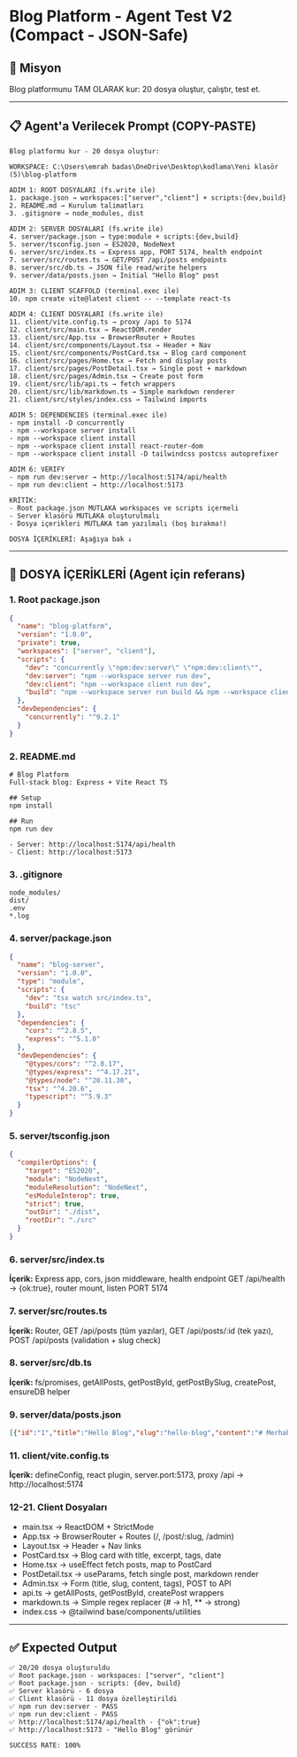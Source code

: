 # Blog Platform - Agent Test V2 (Compact - JSON-Safe)

## 🎯 Misyon
Blog platformunu TAM OLARAK kur: 20 dosya oluştur, çalıştır, test et.

---

## 📋 Agent'a Verilecek Prompt (COPY-PASTE)

```
Blog platformu kur - 20 dosya oluştur:

WORKSPACE: C:\Users\emrah badas\OneDrive\Desktop\kodlama\Yeni klasör (5)\blog-platform

ADIM 1: ROOT DOSYALARI (fs.write ile)
1. package.json → workspaces:["server","client"] + scripts:{dev,build}
2. README.md → Kurulum talimatları
3. .gitignore → node_modules, dist

ADIM 2: SERVER DOSYALARI (fs.write ile)
4. server/package.json → type:module + scripts:{dev,build}
5. server/tsconfig.json → ES2020, NodeNext
6. server/src/index.ts → Express app, PORT 5174, health endpoint
7. server/src/routes.ts → GET/POST /api/posts endpoints
8. server/src/db.ts → JSON file read/write helpers
9. server/data/posts.json → Initial "Hello Blog" post

ADIM 3: CLIENT SCAFFOLD (terminal.exec ile)
10. npm create vite@latest client -- --template react-ts

ADIM 4: CLIENT DOSYALARI (fs.write ile)
11. client/vite.config.ts → proxy /api to 5174
12. client/src/main.tsx → ReactDOM.render
13. client/src/App.tsx → BrowserRouter + Routes
14. client/src/components/Layout.tsx → Header + Nav
15. client/src/components/PostCard.tsx → Blog card component
16. client/src/pages/Home.tsx → Fetch and display posts
17. client/src/pages/PostDetail.tsx → Single post + markdown
18. client/src/pages/Admin.tsx → Create post form
19. client/src/lib/api.ts → fetch wrappers
20. client/src/lib/markdown.ts → Simple markdown renderer
21. client/src/styles/index.css → Tailwind imports

ADIM 5: DEPENDENCIES (terminal.exec ile)
- npm install -D concurrently
- npm --workspace server install
- npm --workspace client install
- npm --workspace client install react-router-dom
- npm --workspace client install -D tailwindcss postcss autoprefixer

ADIM 6: VERIFY
- npm run dev:server → http://localhost:5174/api/health
- npm run dev:client → http://localhost:5173

KRİTİK:
- Root package.json MUTLAKA workspaces ve scripts içermeli
- Server klasörü MUTLAKA oluşturulmalı
- Dosya içerikleri MUTLAKA tam yazılmalı (boş bırakma!)

DOSYA İÇERİKLERİ: Aşağıya bak ↓
```

---

## 📝 DOSYA İÇERİKLERİ (Agent için referans)

### 1. Root package.json
```json
{
  "name": "blog-platform",
  "version": "1.0.0",
  "private": true,
  "workspaces": ["server", "client"],
  "scripts": {
    "dev": "concurrently \"npm:dev:server\" \"npm:dev:client\"",
    "dev:server": "npm --workspace server run dev",
    "dev:client": "npm --workspace client run dev",
    "build": "npm --workspace server run build && npm --workspace client run build"
  },
  "devDependencies": {
    "concurrently": "^9.2.1"
  }
}
```

### 2. README.md
```
# Blog Platform
Full-stack blog: Express + Vite React TS

## Setup
npm install

## Run
npm run dev

- Server: http://localhost:5174/api/health
- Client: http://localhost:5173
```

### 3. .gitignore
```
node_modules/
dist/
.env
*.log
```

### 4. server/package.json
```json
{
  "name": "blog-server",
  "version": "1.0.0",
  "type": "module",
  "scripts": {
    "dev": "tsx watch src/index.ts",
    "build": "tsc"
  },
  "dependencies": {
    "cors": "^2.8.5",
    "express": "^5.1.0"
  },
  "devDependencies": {
    "@types/cors": "^2.8.17",
    "@types/express": "^4.17.21",
    "@types/node": "^20.11.30",
    "tsx": "^4.20.6",
    "typescript": "^5.9.3"
  }
}
```

### 5. server/tsconfig.json
```json
{
  "compilerOptions": {
    "target": "ES2020",
    "module": "NodeNext",
    "moduleResolution": "NodeNext",
    "esModuleInterop": true,
    "strict": true,
    "outDir": "./dist",
    "rootDir": "./src"
  }
}
```

### 6. server/src/index.ts
**İçerik:** Express app, cors, json middleware, health endpoint GET /api/health → {ok:true}, router mount, listen PORT 5174

### 7. server/src/routes.ts
**İçerik:** Router, GET /api/posts (tüm yazılar), GET /api/posts/:id (tek yazı), POST /api/posts (validation + slug check)

### 8. server/src/db.ts
**İçerik:** fs/promises, getAllPosts, getPostById, getPostBySlug, createPost, ensureDB helper

### 9. server/data/posts.json
```json
[{"id":"1","title":"Hello Blog","slug":"hello-blog","content":"# Merhaba\n\nBu ilk yazı.","tags":["intro"],"createdAt":"2025-01-10T12:00:00Z"}]
```

### 11. client/vite.config.ts
**İçerik:** defineConfig, react plugin, server.port:5173, proxy /api → http://localhost:5174

### 12-21. Client Dosyaları
- main.tsx → ReactDOM + StrictMode
- App.tsx → BrowserRouter + Routes (/, /post/:slug, /admin)
- Layout.tsx → Header + Nav links
- PostCard.tsx → Blog card with title, excerpt, tags, date
- Home.tsx → useEffect fetch posts, map to PostCard
- PostDetail.tsx → useParams, fetch single post, markdown render
- Admin.tsx → Form (title, slug, content, tags), POST to API
- api.ts → getAllPosts, getPostById, createPost wrappers
- markdown.ts → Simple regex replacer (# → h1, ** → strong)
- index.css → @tailwind base/components/utilities

---

## ✅ Expected Output

```
✅ 20/20 dosya oluşturuldu
✅ Root package.json - workspaces: ["server", "client"]
✅ Root package.json - scripts: {dev, build}
✅ Server klasörü - 6 dosya
✅ Client klasörü - 11 dosya özelleştirildi
✅ npm run dev:server - PASS
✅ npm run dev:client - PASS
✅ http://localhost:5174/api/health - {"ok":true}
✅ http://localhost:5173 - "Hello Blog" görünür

SUCCESS RATE: 100%
```
